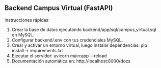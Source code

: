 Backend Campus Virtual (FastAPI)
-------------------------------
Instrucciones rápidas:
1. Crear la base de datos ejecutando backend/app/sql/campus_virtual.sql en MySQL.
2. Configurar backend/.env con tus credenciales MySQL.
3. Crear y activar un entorno virtual, luego instalar dependencias:
   pip install -r requirements.txt
4. Ejecutar el servidor:
   uvicorn main:app --reload
5. Documentación automática en:
   http://localhost:8000/docs